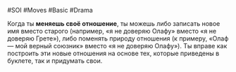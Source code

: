 #SOI #Moves #Basic #Drama 

Когда ты **меняешь своё отношение**, ты можешь либо записать новое имя вместо старого (например, «я не доверяю Олафу» вместо «я не доверяю Грете»), либо поменять природу отношения (к примеру, «Олаф — мой верный союзник» вместо «я не доверяю Олафу»). Ты вправе как построить эти новые отношения на основе тех, которые приведены в буклете, так и придумать свои.